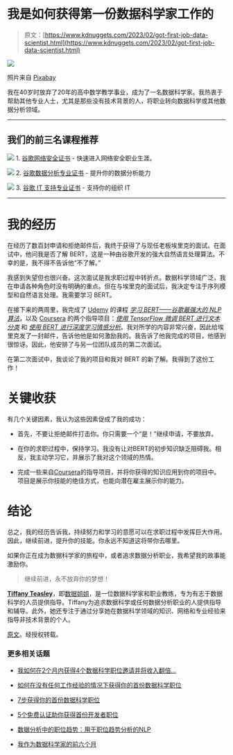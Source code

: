 # 我是如何获得第一份数据科学家工作的

> 原文：[https://www.kdnuggets.com/2023/02/got-first-job-data-scientist.html](https://www.kdnuggets.com/2023/02/got-first-job-data-scientist.html)

![](../Images/37dafde17370861bdf9f888d9013616a.png)

照片来自 [Pixabay](https://www.pexels.com/photo/silver-apple-macbook-on-brown-wooden-table-265072/)

我在40岁时放弃了20年的高中数学教学事业，成为了一名数据科学家。我热衷于帮助其他专业人士，尤其是那些没有技术背景的人，将职业转向数据科学或其他数据分析领域。

* * *

## 我们的前三名课程推荐

![](../Images/0244c01ba9267c002ef39d4907e0b8fb.png) 1\. [谷歌网络安全证书](https://www.kdnuggets.com/google-cybersecurity) - 快速进入网络安全职业生涯。

![](../Images/e225c49c3c91745821c8c0368bf04711.png) 2\. [谷歌数据分析专业证书](https://www.kdnuggets.com/google-data-analytics) - 提升你的数据分析能力

![](../Images/0244c01ba9267c002ef39d4907e0b8fb.png) 3\. [谷歌 IT 支持专业证书](https://www.kdnuggets.com/google-itsupport) - 支持你的组织 IT

* * *

# 我的经历

在经历了数百封申请和拒绝邮件后，我终于获得了与现任老板埃里克的面试。在面试中，他问我是否了解 BERT，这是一种由谷歌开发的强大自然语言处理算法。不幸的是，我不得不告诉他“不了解。”

我感到失望但也很兴奋。这次面试是我求职过程中转折点。数据科学领域广泛，我在申请各种角色时没有明确的重点。但在与埃里克的面试后，我决定专注于序列模型和自然语言处理。我需要学习 BERT。

在接下来的两周里，我完成了 [Udemy](https://www.udemy.com/) 的课程 [*学习 BERT——谷歌最强大的 NLP 算法*](https://www.udemy.com/course/bert-nlp-algorithm/)，以及 [Coursera](https://www.coursera.org/) 的两个指导项目：[*使用 TensorFlow 微调 BERT 进行文本分类*](https://www.coursera.org/projects/fine-tune-bert-tensorflow) 和 [*使用 BERT 进行深度学习情感分析*](https://www.coursera.org/projects/fine-tune-bert-tensorflow)。我对所学的内容非常兴奋，因此给埃里克发了一封邮件，告诉他他是如何激励我的。我告诉了他我完成的项目，他感到很惊讶。因此，他安排了与另一位团队成员的第二次面试。

在第二次面试中，我谈论了我的项目和我对 BERT 的新了解。我得到了这份工作！

# 关键收获

有几个关键因素，我认为这些因素促成了我的成功：

+   首先，不要让拒绝邮件打击你。你只需要一个“是！”继续申请，不要放弃。

+   在你的求职过程中，保持学习。我没有让对BERT的初步知识缺乏阻碍我。相反，我主动学习它，并展示了我对这个领域的热情。

+   完成一些来自[Coursera](https://www.coursera.org/)的指导项目，并将你获得的知识应用到你的项目中。项目是展示你技能的绝佳方式，也能向潜在雇主展示你的能力。

# 结论

总之，我的经历告诉我，持续努力和学习的意愿可以在求职过程中发挥巨大作用。因此，继续前进，提升你的技能。你永远不知道这将带你去哪里。

如果你正在成为数据科学家的旅程中，或者追求数据分析职业，我希望我的故事能激励你。

> 继续前进，永不放弃你的梦想！

**[Tiffany Teasley](https://www.linkedin.com/in/tiffany-teasley/)**，即[数据姐姐](http://www.datasistah.com/)，是一位数据科学家和职业教练，专为有志于数据科学的人员提供指导。Tiffany为追求数据科学或任何数据分析职业的人提供指导和辅导。此外，她还专注于通过分享她在数据科学领域的知识、网络和专业经验来指导非技术背景的个人。

[原文](https://medium.com/the-modern-scientist/how-i-got-my-first-job-as-a-data-scientist-5ccc58f8d4ba)。经授权转载。

### 更多相关话题

+   [我如何在2个月内获得4个数据科学职位邀请并将收入翻倍…](https://www.kdnuggets.com/2021/01/data-science-offers-doubled-income-2-months.html)

+   [如何在没有任何工作经验的情况下获得你的首份数据科学职位](https://www.kdnuggets.com/2021/02/first-job-data-science-without-work-experience.html)

+   [7步获得你的首份数据科学职位](https://www.kdnuggets.com/7-steps-to-landing-your-first-data-science-job)

+   [5个免费认证助你获得首份开发者职位](https://www.kdnuggets.com/5-free-certifications-to-land-your-first-developer-job)

+   [数据分析中的职位趋势：用于职位趋势分析的NLP](https://www.kdnuggets.com/job-trends-in-data-analytics-nlp-for-job-trend-analysis)

+   [我作为数据科学家的前六个月](https://www.kdnuggets.com/2021/12/first-six-months-data-scientist.html)
